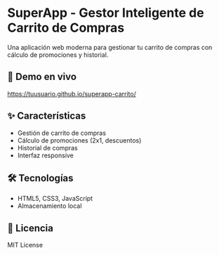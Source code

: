 # SuperApp - Gestor Inteligente de Carrito de Compras

Una aplicación web moderna para gestionar tu carrito de compras con cálculo de promociones y historial.

## 🚀 Demo en vivo
https://tuusuario.github.io/superapp-carrito/

## ✨ Características
- Gestión de carrito de compras
- Cálculo de promociones (2x1, descuentos)
- Historial de compras
- Interfaz responsive

## 🛠️ Tecnologías
- HTML5, CSS3, JavaScript
- Almacenamiento local

## 📝 Licencia
MIT License
